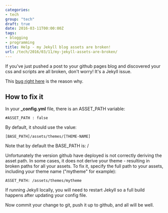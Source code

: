 ```yaml
---
categories:
- tech
group: "tech"
draft: true
date: 2016-03-11T00:00:00Z
tags:
- blogging
- programming
title: Help - my Jekyll blog assets are broken!
url: /tech/2016/03/11/my-jekyll-assets-are-broken/
---
```




If you've just pushed a post to your github pages blog and discovered your css and scripts are all broken, don't worry! It's a Jekyll issue.

<!--more-->

This [bug right here](https://github.com/plusjade/jekyll-bootstrap/issues/113) is the reason why.

## How to fix it

In your **_config.yml** file, there is an ASSET_PATH variable:

````#ASSET_PATH : false````

By default, it should use the value:

````[BASE_PATH]/assets/themes/[THEME-NAME]````

Note that by default the BASE_PATH is: /

Unfortunately the version github have deployed is not correctly deriving the asset path. In some cases, it does not derive your theme - resulting in broken paths for all your assets. To fix it, specify the full path to your assets, including your theme name ("mytheme" for example):

````ASSET_PATH: /assets/themes/mytheme````

If running Jekyll locally, you will need to restart Jekyll so a full build happens after updating your config file.

Now commit your change to git, push it up to github, and all will be well.
